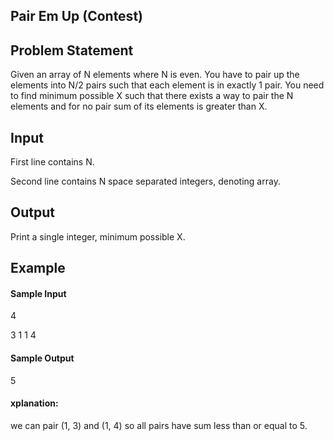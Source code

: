 ## Pair Em Up (Contest)

## Problem Statement
Given an array of N elements where N is even. You have to pair up the elements into N/2 pairs such that each element is in exactly 1 pair. You need to find minimum possible X such that there exists a way to pair the N elements and for no pair sum of its elements is greater than X.

## Input
First line contains N.

Second line contains N space separated integers, denoting array.

## Output
Print a single integer, minimum possible X.

## Example
#### Sample Input
4

3 1 1 4

#### Sample Output
5

#### xplanation: 
we can pair (1, 3) and (1, 4) so all pairs have sum less than or equal to 5.